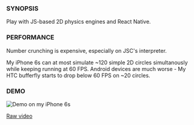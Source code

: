 ### SYNOPSIS

Play with JS-based 2D physics engines and React Native.

### PERFORMANCE

Number crunching is expensive, especially on JSC's interpreter.

My iPhone 6s can at most simulate ~120 simple 2D circles simultanously
while keeping running at 60 FPS. Android devices are much worse -
My HTC bufferfly starts to drop below 60 FPS on ~20 circles.

### DEMO

![Demo on my iPhone 6s](https://giant.gfycat.com/MixedBowedBudgie.gif)

[Raw video](demo/iphone6s.mov)
